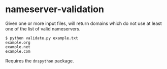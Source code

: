 # nameserver-validation

Given one or more input files, will return domains which do not use at least one of the list of valid nameservers.

```
$ python validate.py example.txt
example.org
example.net
example.com
```

Requires the `dnspython` package.